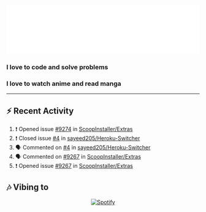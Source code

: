 <div align="center">
<img src="https://raw.githubusercontent.com/sayeed205/sayeed205/master/header.svg">
</div>
  
### I love to code and solve problems

### I love to watch anime and read manga

---
## ⚡ Recent Activity
<!--START_SECTION:activity-->
1. ❗️ Opened issue [#9274](https://github.com/ScoopInstaller/Extras/issues/9274) in [ScoopInstaller/Extras](https://github.com/ScoopInstaller/Extras)
2. ❗️ Closed issue [#4](https://github.com/sayeed205/Heroku-Switcher/issues/4) in [sayeed205/Heroku-Switcher](https://github.com/sayeed205/Heroku-Switcher)
3. 🗣 Commented on [#4](https://github.com/sayeed205/Heroku-Switcher/issues/4) in [sayeed205/Heroku-Switcher](https://github.com/sayeed205/Heroku-Switcher)
4. 🗣 Commented on [#9267](https://github.com/ScoopInstaller/Extras/issues/9267) in [ScoopInstaller/Extras](https://github.com/ScoopInstaller/Extras)
5. ❗️ Opened issue [#9267](https://github.com/ScoopInstaller/Extras/issues/9267) in [ScoopInstaller/Extras](https://github.com/ScoopInstaller/Extras)
<!--END_SECTION:activity-->

## 🎶 Vibing to
<div align="center">
  <a href="https://open.spotify.com/user/31wgrcodyvofq7iqkfg45v2uftl4">
    <img src="https://spotify-github-profile.vercel.app/api/view.svg?uid=31wgrcodyvofq7iqkfg45v2uftl4&cover_image=true&theme=default&bar_color_cover=true" alt="Spotify"
         </a>
</div>
